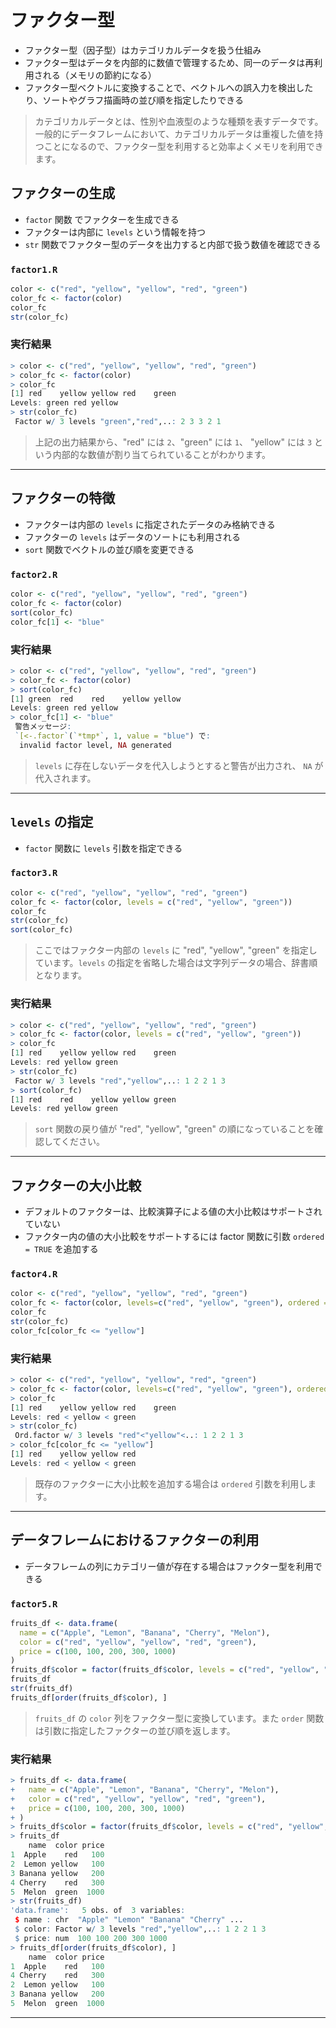 # ファクター型

* ファクター型（因子型）はカテゴリカルデータを扱う仕組み
* ファクター型はデータを内部的に数値で管理するため、同一のデータは再利用される（メモリの節約になる）
* ファクター型ベクトルに変換することで、ベクトルへの誤入力を検出したり、ソートやグラフ描画時の並び順を指定したりできる

> カテゴリカルデータとは、性別や血液型のような種類を表すデータです。一般的にデータフレームにおいて、カテゴリカルデータは重複した値を持つことになるので、ファクター型を利用すると効率よくメモリを利用できます。

## ファクターの生成

* `factor` 関数 でファクターを生成できる
* ファクターは内部に `levels` という情報を持つ
* `str` 関数でファクター型のデータを出力すると内部で扱う数値を確認できる

### `factor1.R`

```r
color <- c("red", "yellow", "yellow", "red", "green")
color_fc <- factor(color)
color_fc
str(color_fc)
```

### 実行結果

```r
> color <- c("red", "yellow", "yellow", "red", "green")
> color_fc <- factor(color)
> color_fc
[1] red    yellow yellow red    green 
Levels: green red yellow
> str(color_fc)
 Factor w/ 3 levels "green","red",..: 2 3 3 2 1
```

> 上記の出力結果から、"red" には `2`、"green" には `1`、 "yellow" には `3` という内部的な数値が割り当てられていることがわかります。

---

## ファクターの特徴

* ファクターは内部の `levels` に指定されたデータのみ格納できる
* ファクターの `levels` はデータのソートにも利用される
* `sort` 関数でベクトルの並び順を変更できる

### `factor2.R`

```r
color <- c("red", "yellow", "yellow", "red", "green")
color_fc <- factor(color)
sort(color_fc)
color_fc[1] <- "blue"
```

### 実行結果

```r
> color <- c("red", "yellow", "yellow", "red", "green")
> color_fc <- factor(color)
> sort(color_fc)
[1] green  red    red    yellow yellow
Levels: green red yellow
> color_fc[1] <- "blue"
 警告メッセージ: 
 `[<-.factor`(`*tmp*`, 1, value = "blue") で: 
  invalid factor level, NA generated
```

> `levels` に存在しないデータを代入しようとすると警告が出力され、 `NA` が代入されます。


---

## `levels` の指定

* `factor` 関数に `levels` 引数を指定できる

### `factor3.R`

```r
color <- c("red", "yellow", "yellow", "red", "green")
color_fc <- factor(color, levels = c("red", "yellow", "green"))
color_fc
str(color_fc)
sort(color_fc)
```

> ここではファクター内部の `levels` に "red", "yellow", "green" を指定しています。`levels` の指定を省略した場合は文字列データの場合、辞書順となります。

### 実行結果

``` r
> color <- c("red", "yellow", "yellow", "red", "green")
> color_fc <- factor(color, levels = c("red", "yellow", "green"))
> color_fc
[1] red    yellow yellow red    green 
Levels: red yellow green
> str(color_fc)
 Factor w/ 3 levels "red","yellow",..: 1 2 2 1 3
> sort(color_fc)
[1] red    red    yellow yellow green 
Levels: red yellow green
```

> `sort` 関数の戻り値が "red", "yellow", "green" の順になっていることを確認してください。

---

## ファクターの大小比較

* デフォルトのファクターは、比較演算子による値の大小比較はサポートされていない
* ファクター内の値の大小比較をサポートするには factor 関数に引数 `ordered = TRUE` を追加する

### `factor4.R`

```r
color <- c("red", "yellow", "yellow", "red", "green")
color_fc <- factor(color, levels=c("red", "yellow", "green"), ordered = T)
color_fc
str(color_fc)
color_fc[color_fc <= "yellow"]
```

### 実行結果

``` r
> color <- c("red", "yellow", "yellow", "red", "green")
> color_fc <- factor(color, levels=c("red", "yellow", "green"), ordered = T)
> color_fc
[1] red    yellow yellow red    green 
Levels: red < yellow < green
> str(color_fc)
 Ord.factor w/ 3 levels "red"<"yellow"<..: 1 2 2 1 3
> color_fc[color_fc <= "yellow"]
[1] red    yellow yellow red   
Levels: red < yellow < green
```

> 既存のファクターに大小比較を追加する場合は `ordered` 引数を利用します。

---

## データフレームにおけるファクターの利用

* データフレームの列にカテゴリー値が存在する場合はファクター型を利用できる

### `factor5.R`

```r
fruits_df <- data.frame(
  name = c("Apple", "Lemon", "Banana", "Cherry", "Melon"),
  color = c("red", "yellow", "yellow", "red", "green"),
  price = c(100, 100, 200, 300, 1000)
)
fruits_df$color = factor(fruits_df$color, levels = c("red", "yellow", "green"))
fruits_df
str(fruits_df)
fruits_df[order(fruits_df$color), ]
```

> `fruits_df` の `color` 列をファクター型に変換しています。また `order` 関数は引数に指定したファクターの並び順を返します。

### 実行結果

```r
> fruits_df <- data.frame(
+   name = c("Apple", "Lemon", "Banana", "Cherry", "Melon"),
+   color = c("red", "yellow", "yellow", "red", "green"),
+   price = c(100, 100, 200, 300, 1000)
+ )
> fruits_df$color = factor(fruits_df$color, levels = c("red", "yellow", "green"))
> fruits_df
    name  color price
1  Apple    red   100
2  Lemon yellow   100
3 Banana yellow   200
4 Cherry    red   300
5  Melon  green  1000
> str(fruits_df)
'data.frame':	5 obs. of  3 variables:
 $ name : chr  "Apple" "Lemon" "Banana" "Cherry" ...
 $ color: Factor w/ 3 levels "red","yellow",..: 1 2 2 1 3
 $ price: num  100 100 200 300 1000
> fruits_df[order(fruits_df$color), ]
    name  color price
1  Apple    red   100
4 Cherry    red   300
2  Lemon yellow   100
3 Banana yellow   200
5  Melon  green  1000
```

---

